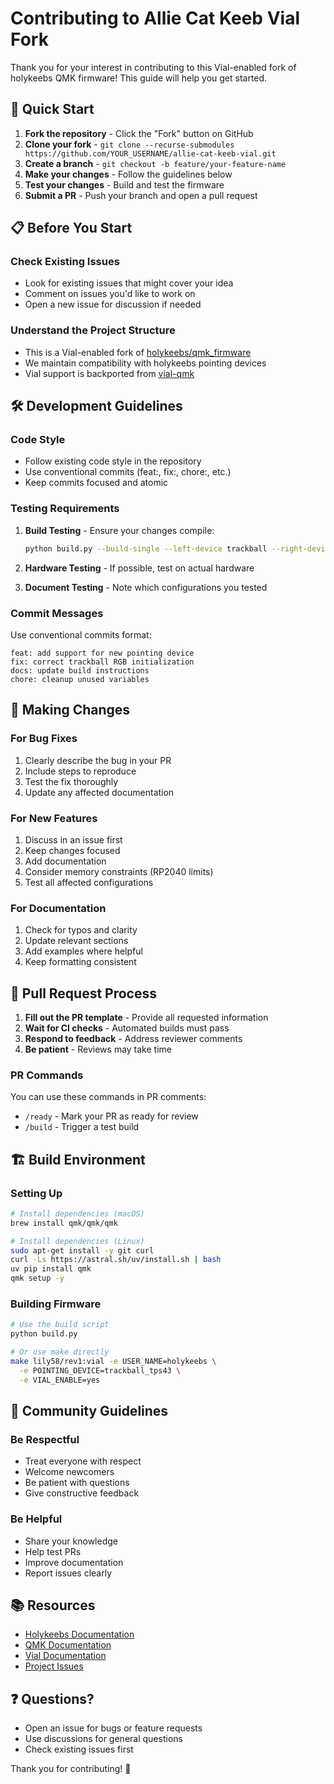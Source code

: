 # Contributing to Allie Cat Keeb Vial Fork

Thank you for your interest in contributing to this Vial-enabled fork of holykeebs QMK firmware! This guide will help you get started.

## 🎯 Quick Start

1. **Fork the repository** - Click the "Fork" button on GitHub
2. **Clone your fork** - `git clone --recurse-submodules https://github.com/YOUR_USERNAME/allie-cat-keeb-vial.git`
3. **Create a branch** - `git checkout -b feature/your-feature-name`
4. **Make your changes** - Follow the guidelines below
5. **Test your changes** - Build and test the firmware
6. **Submit a PR** - Push your branch and open a pull request

## 📋 Before You Start

### Check Existing Issues
- Look for existing issues that might cover your idea
- Comment on issues you'd like to work on
- Open a new issue for discussion if needed

### Understand the Project Structure
- This is a Vial-enabled fork of [holykeebs/qmk_firmware](https://github.com/idank/qmk_firmware)
- We maintain compatibility with holykeebs pointing devices
- Vial support is backported from [vial-qmk](https://github.com/vial-kb/vial-qmk)

## 🛠️ Development Guidelines

### Code Style
- Follow existing code style in the repository
- Use conventional commits (feat:, fix:, chore:, etc.)
- Keep commits focused and atomic

### Testing Requirements
1. **Build Testing** - Ensure your changes compile:
   ```bash
   python build.py --build-single --left-device trackball --right-device tps43
   ```

2. **Hardware Testing** - If possible, test on actual hardware
3. **Document Testing** - Note which configurations you tested

### Commit Messages
Use conventional commits format:
```
feat: add support for new pointing device
fix: correct trackball RGB initialization
docs: update build instructions
chore: cleanup unused variables
```

## 🚀 Making Changes

### For Bug Fixes
1. Clearly describe the bug in your PR
2. Include steps to reproduce
3. Test the fix thoroughly
4. Update any affected documentation

### For New Features
1. Discuss in an issue first
2. Keep changes focused
3. Add documentation
4. Consider memory constraints (RP2040 limits)
5. Test all affected configurations

### For Documentation
1. Check for typos and clarity
2. Update relevant sections
3. Add examples where helpful
4. Keep formatting consistent

## 📝 Pull Request Process

1. **Fill out the PR template** - Provide all requested information
2. **Wait for CI checks** - Automated builds must pass
3. **Respond to feedback** - Address reviewer comments
4. **Be patient** - Reviews may take time

### PR Commands
You can use these commands in PR comments:
- `/ready` - Mark your PR as ready for review
- `/build` - Trigger a test build

## 🏗️ Build Environment

### Setting Up
```bash
# Install dependencies (macOS)
brew install qmk/qmk/qmk

# Install dependencies (Linux)
sudo apt-get install -y git curl
curl -Ls https://astral.sh/uv/install.sh | bash
uv pip install qmk
qmk setup -y
```

### Building Firmware
```bash
# Use the build script
python build.py

# Or use make directly
make lily58/rev1:vial -e USER_NAME=holykeebs \
  -e POINTING_DEVICE=trackball_tps43 \
  -e VIAL_ENABLE=yes
```

## 🤝 Community Guidelines

### Be Respectful
- Treat everyone with respect
- Welcome newcomers
- Be patient with questions
- Give constructive feedback

### Be Helpful
- Share your knowledge
- Help test PRs
- Improve documentation
- Report issues clearly

## 📚 Resources

- [Holykeebs Documentation](https://docs.holykeebs.com)
- [QMK Documentation](https://docs.qmk.fm)
- [Vial Documentation](https://get.vial.today/docs/)
- [Project Issues](https://github.com/alliecatowo/allie-cat-keeb-vial/issues)

## ❓ Questions?

- Open an issue for bugs or feature requests
- Use discussions for general questions
- Check existing issues first

Thank you for contributing! 🐾 
